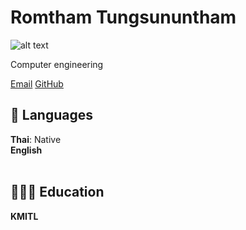 # Romtham Tungsununtham

![alt text](https://i.ibb.co/sjqDPBr/DEW.png)

Computer engineering

[Email](mailto:romtham.thang@gmail.com) [GitHub](https://github.com/ryuinw123/)

## 💬 Languages

**Thai**: Native <br>
**English**
<br><br>

## 👩🏼‍🎓 Education

**KMITL**
